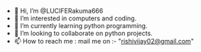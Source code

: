 - 👋 Hi, I’m @LUCIFERakuma666
- 👀 I’m interested in computers and coding.
- 🌱 I’m currently learning python programming.
- 💞️ I’m looking to collaborate on python projects.
- 📫 How to reach me : mail me on :- "rishivijay02@gmail.com"

<!---
LUCIFERakuma666/LUCIFERakuma666 is a ✨ special ✨ repository because its `README.md` (this file) appears on your GitHub profile.
You can click the Preview link to take a look at your changes.
--->
